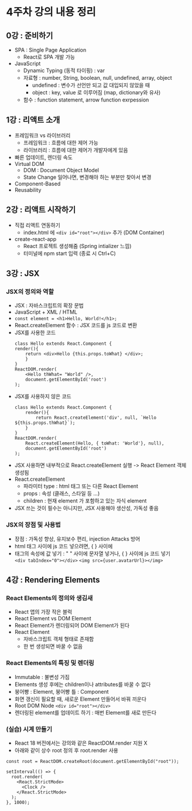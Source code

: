 # 4주차 강의 내용 정리
## 0강 : 준비하기
- SPA : Single Page Application
    - React로 SPA 개발 가능
- JavaScript 
    - Dynamic Typing (동적 타이핑) : var
    - 자료형 : number, String, boolean, null, undefined, array, object
        - undefined : 변수가 선언만 되고 값 대입되지 않았을 때
        - object : key, value 로 이루어짐 (map, dictionary와 유사)
    - 함수 : function statement, arrow function exrpession

## 1강 : 리액트 소개 
- 프레임워크 vs 라이브러리
    - 프레임워크 : 흐름에 대한 제어 가능
    - 라이브러리 : 흐름에 대한 제어가 개발자에게 있음
- 빠른 업데이트, 렌더링 속도
- Virtual DOM  
    - DOM : Document Object Model
    - State Change 일어나면, 변경해야 하는 부분만 찾아서 변경
- Component-Based
- Reusability

## 2강 : 리액트 시작하기
- 직접 리액트 연동하기
    - index.html 에 `<div id="root"></div>` 추가 (DOM Container)
- create-react-app
    - React 프로젝트 생성해줌 (Spring intializer 느낌)
    - 터미널에 npm start 입력 (종료 시 Ctrl+C)

## 3강 : JSX

### JSX의 정의와 역할
- JSX : 자바스크립트의 확장 문법
- JavaScript + XML / HTML
- `const element = <h1>Hello, World!</h1>;`
-  React.createElement 함수 : JSX 코드를 js 코드로 변환
- JSX를 사용한 코드
    ``` 
    class Hello extends React.Component { 
	render(){
    	return <div>Hello {this.props.toWhat} </div>;
        }
    }
    ReactDOM.render(
	    <Hello thWhat= "World" />,
        document.getElementById('root')
    ); 
- JSX를 사용하지 않은 코드
    ``` 
    class Hello extends React.Component { 
	    render(){
    	    return React.createElement('div', null, `Hello ${this.props.thWhat}`);
        }
    }
    ReactDOM.render(
	    React.createElement(Hello, { toWhat: 'World'}, null),
        document.getElementById('root')
    ); 
- JSX 사용하면 내부적으로 React.createElement 실행 -> React Element 객체 생성됨
- React.createElement 
    - 파라미터 type : html 태그 또는 다른 React Element
    - props : 속성 (클래스, 스타일 등 ...)
    - children : 현재 element 가 포함하고 있는 자식 element
- JSX 쓰는 것이 필수는 아니지만, JSX 사용해야 생산성, 가독성 좋음

### JSX의 장점 및 사용법
- 장점 : 가독성 향상, 유지보수 편리, injection Attacks 방어
- html 태그 사이에 js 코드 넣으려면, { } 사이에
- 태그의 속성에 값 넣기 : " " 사이에 문자열 넣거나, { } 사이에 js 코드 넣기  
`<div tabIndex="0"></div>` `<img src={user.avatarUrl}></img>`

## 4강 : Rendering Elements
### React Elements의 정의와 생김새
- React 앱의 가장 작은 블럭
- React Element vs DOM Element
- React Element가 렌더링되어 DOM Element가 된다
- React Element
    - 자바스크립트 객체 형태로 존재함
    - 한 번 생성되면 바꿀 수 없음

### React Elements의 특징 및 렌더링
- Immutable : 불변성 가짐
- Elements 생성 후에는 children이나 attributes를 바꿀 수 없다 
- 붕어빵 : Element, 붕어빵 틀 : Component
- 화면 갱신이 필요할 때, 새로운 Element 만들어서 바꿔 끼운다
- Root DOM Node `<div id="root"></div>`
- 렌더링된 element를 업데이트 하기 : 매번 Element를 새로 만든다

### (실습) 시계 만들기
- React 18 버전에서는 강의와 같은 ReactDOM.render 지원 X
- 아래와 같이 상수 root 정의 후 root.render 사용
```
const root = ReactDOM.createRoot(document.getElementById("root"));

setInterval(() => {
  root.render(
    <React.StrictMode>
      <Clock />
    </React.StrictMode>
  );
}, 1000);
```